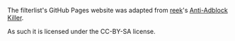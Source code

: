 The filterlist's GitHub Pages website was adapted from [reek](https://github.com/reek)'s [Anti-Adblock Killer](https://github.com/reek/anti-adblock-killer/tree/gh-pages).

As such it is licensed under the CC-BY-SA license.
